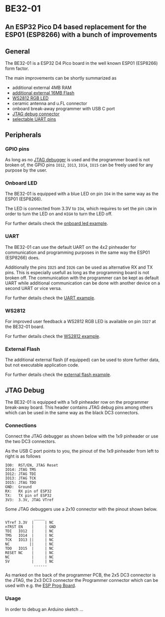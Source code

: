 # BE32-01

An ESP32 Pico D4 based replacement for the ESP01 (ESP8266) with a bunch of
improvements
---------------

## General

The BE32-01 is a ESP32 D4 Pico board in the well known ESP01 (ESP8266) form
factor.

The main improvements can be shortly summarized as

 - additional external 4MB RAM
 - [additional external 16MB Flash](#external-flash)
 - [WS2812 RGB LED](#ws2812)
 - ceramic antenna and u.FL connector
 - onboard break-away programmer with USB C port
 - [JTAG debug connector](#jtag-debug)
 - [selectable UART pins](#uart)

## Peripherals

### GPIO pins

As long as no [JTAG debugger](#jtag-debug) is used and the programmer board is
not broken of, the GPIO pins `IO12`, `IO13`, `IO14`, `IO15` can be freely used
for any purpose by the user.

### Onboard LED

The BE32-01 is equipped with a blue LED on pin `IO4` in the same way as the
ESP01 (ESP8266).

The LED is connected from 3.3V to `IO4`, which requires to set the pin `LOW`
in order to turn the LED on and `HIGH` to turn the LED off.

For further details check the [onboard led example][ref-onboard-led-example].

### UART

The BE32-01 can use the default UART on the 4x2 pinheader for communication
and programming purposes in the same way the ESP01 (ESP8266) does.

Additionally the pins `IO25` and `IO26` can be used as alternative RX and TX
pins. This is especially usefull as long as the programming board is not
broken off. The communication with the programmer can be kept as default UART
while additional communication can be done with another device on a second
UART or vice versa.

For further details check the [UART example][ref-uart-example].

### WS2812

For improved user feedback a WS2812 RGB LED is available on pin `IO27` at the
BE32-01 board.

For further details check the [WS2812 example][ref-ws2812-example].

### External Flash

The additional external flash (if equipped) can be used to store further data,
but not executable application code.

For further details check the
[external flash example][ref-external-flash-example].

## JTAG Debug

The BE32-01 is equipped with a 1x9 pinheader row on the programmer break-away
board. This header contains JTAG debug pins among others which can be used in
the same way as the black DC3 connectors.

### Connections

Connect the JTAG debugger as shown below with the 1x9 pinheader or use the two
DC3 connectors.

As the USB C port points to you, the pinout of the 1x9 pinheader from left to
right is as follows

	IO0:  RST/EN, JTAG Reset
	IO14: JTAG TMS
	IO12: JTAG TDI
	IO13: JTAG TCK
	IO15: JTAG TDO
	GND:  Ground
	RX:   RX pin of ESP32
	TX:   TX pin of ESP32
	3V3:  3.3V, JTAG VTref

Some JTAG debuggers use a 2x10 connector with the pinout shown below.

                 _____
    VTref 3.3V  |     | NC
    nTRST EN    |     | GND
    TDI   IO12  |     | NC
    TMS   IO14  |     | NC
    TCK   IO13 ||     | NC
    NC         ||     | NC
    TDO   IO15  |     | NC
    RESET NC    |     | NC
    NC          |     | NC
    5V          |     | NC
                 ------

As marked on the back of the programmer PCB, the 2x5 DC3 connector is the JTAG,
the 2x3 DC3 connector the Programmer connector which can be used with e.g. the
[ESP Prog Board][ref-esp-prog-board].

### Usage

In order to debug an Arduino sketch ...

<!-- links and other references -->
[ref-onboard-led-example]: examples/LED/README.md
[ref-uart-example]: examples/UART/README.md
[ref-ws2812-example]: examples/WS2812/README.md
[ref-external-flash-example]: examples/Flash/README.md

[ref-esp-prog-board]: https://docs.espressif.com/projects/espressif-esp-iot-solution/en/latest/hw-reference/ESP-Prog_guide.html
